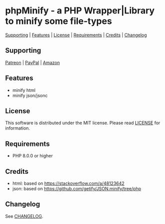 # phpMinify - a PHP Wrapper|Library to minify some file-types

[Supporting](https://github.com/robertsaupe/phpminify#supporting) |
[Features](https://github.com/robertsaupe/phpminify#features) |
[License](https://github.com/robertsaupe/phpminify#license) |
[Requirements](https://github.com/robertsaupe/phpminify#requirements) |
[Credits](https://github.com/robertsaupe/phpminify#credits) |
[Changelog](https://github.com/robertsaupe/phpminify#changelog)

## Supporting
[Patreon](https://www.patreon.com/robertsaupe) |
[PayPal](https://www.paypal.com/donate?hosted_button_id=SQMRNY8YVPCZQ) |
[Amazon](https://www.amazon.de/ref=as_li_ss_tl?ie=UTF8&linkCode=ll2&tag=robertsaupe-21&linkId=b79bc86cee906816af515980cb1db95e&language=de_DE)

## Features
- minify html
- minify json/jsonc

## License
This software is distributed under the MIT license. Please read [LICENSE](LICENSE) for information.

## Requirements
- PHP 8.0.0 or higher

## Credits
- html: based on https://stackoverflow.com/a/48123642
- json: based on https://github.com/getify/JSON.minify/tree/php

## Changelog
See [CHANGELOG](CHANGELOG.md).